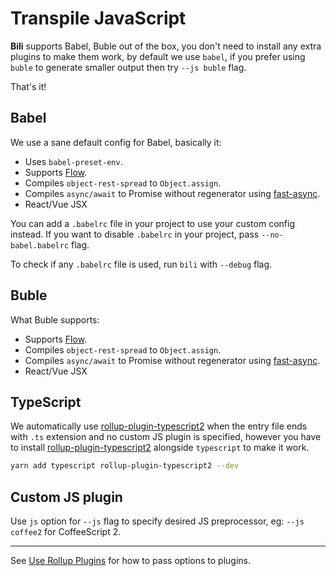 # Transpile JavaScript

**Bili** supports Babel, Buble out of the box, you don't need to install any extra plugins to make them work, by default we use `babel`, if you prefer using `buble` to generate smaller output then try `--js buble` flag.

That's it!

## Babel

We use a sane default config for Babel, basically it:

- Uses `babel-preset-env`.
- Supports [Flow](https://flow.org).
- Compiles `object-rest-spread` to `Object.assign`.
- Compiles `async/await` to Promise without regenerator using [fast-async](https://github.com/MatAtBread/fast-async).
- React/Vue JSX

You can add a `.babelrc` file in your project to use your custom config instead. If you want to disable `.babelrc` in your project, pass `--no-babel.babelrc` flag.

To check if any `.babelrc` file is used, run `bili` with `--debug` flag.

## Buble

What Buble supports:

- Supports [Flow](https://flow.org).
- Compiles `object-rest-spread` to `Object.assign`.
- Compiles `async/await` to Promise without regenerator using [fast-async](https://github.com/MatAtBread/fast-async).
- React/Vue JSX

## TypeScript

We automatically use [rollup-plugin-typescript2](https://github.com/ezolenko/rollup-plugin-typescript2) when the entry file ends with `.ts` extension and no custom JS plugin is specified, however you have to install [rollup-plugin-typescript2](https://github.com/ezolenko/rollup-plugin-typescript2) alongside `typescript` to make it work.

```bash
yarn add typescript rollup-plugin-typescript2 --dev
```

## Custom JS plugin

Use `js` option for `--js` flag to specify desired JS preprocessor, eg: `--js coffee2` for CoffeeScript 2.

---

See [Use Rollup Plugins](/recipes/use-rollup-plugins#pass-options) for how to pass options to plugins.
